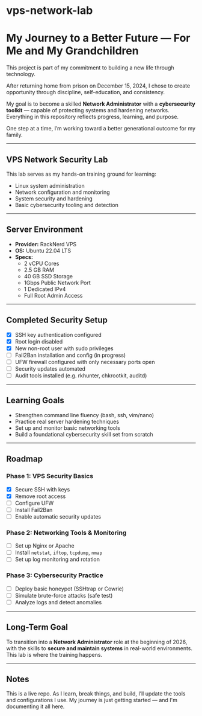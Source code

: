 # vps-network-lab

# My Journey to a Better Future — For Me and My Grandchildren

This project is part of my commitment to building a new life through technology.

After returning home from prison on December 15, 2024, I chose to create opportunity through discipline, self-education, and consistency.

My goal is to become a skilled **Network Administrator** with a **cybersecurity toolkit** — capable of protecting systems and hardening networks. Everything in this repository reflects progress, learning, and purpose.

One step at a time, I’m working toward a better generational outcome for my family.

---

## VPS Network Security Lab

This lab serves as my hands-on training ground for learning:

- Linux system administration
- Network configuration and monitoring
- System security and hardening
- Basic cybersecurity tooling and detection

---

## Server Environment

- **Provider:** RackNerd VPS
- **OS:** Ubuntu 22.04 LTS
- **Specs:**  
  - 2 vCPU Cores  
  - 2.5 GB RAM  
  - 40 GB SSD Storage  
  - 1Gbps Public Network Port  
  - 1 Dedicated IPv4  
  - Full Root Admin Access  

---

## Completed Security Setup

- [x] SSH key authentication configured
- [x] Root login disabled
- [x] New non-root user with sudo privileges
- [ ] Fail2Ban installation and config (in progress)
- [ ] UFW firewall configured with only necessary ports open
- [ ] Security updates automated
- [ ] Audit tools installed (e.g. rkhunter, chkrootkit, auditd)

---

## Learning Goals

- Strengthen command line fluency (bash, ssh, vim/nano)
- Practice real server hardening techniques
- Set up and monitor basic networking tools
- Build a foundational cybersecurity skill set from scratch

---

## Roadmap

### Phase 1: VPS Security Basics
- [x] Secure SSH with keys
- [x] Remove root access
- [ ] Configure UFW
- [ ] Install Fail2Ban
- [ ] Enable automatic security updates

### Phase 2: Networking Tools & Monitoring
- [ ] Set up Nginx or Apache
- [ ] Install `netstat`, `iftop`, `tcpdump`, `nmap`
- [ ] Set up log monitoring and rotation

### Phase 3: Cybersecurity Practice
- [ ] Deploy basic honeypot (SSHtrap or Cowrie)
- [ ] Simulate brute-force attacks (safe test)
- [ ] Analyze logs and detect anomalies

---

## Long-Term Goal

To transition into a **Network Administrator** role at the beginning of 2026, with the skills to **secure and maintain systems** in real-world environments. This lab is where the training happens.

---

## Notes

This is a live repo. As I learn, break things, and build, I’ll update the tools and configurations I use. My journey is just getting started — and I'm documenting it all here.
